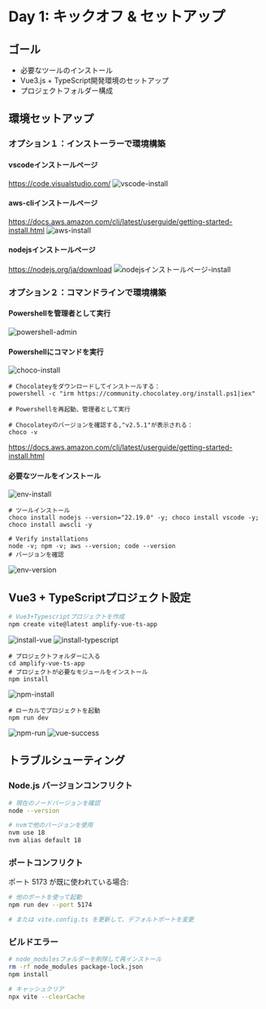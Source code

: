 # Day 1: キックオフ & セットアップ

## ゴール
- 必要なツールのインストール
- Vue3.js + TypeScript開発環境のセットアップ
- プロジェクトフォルダー構成


## 環境セットアップ

### オプション１：インストーラーで環境構築
#### vscodeインストールページ
https://code.visualstudio.com/
![vscode-install](../images/screenshots/d1-install-vscode.png)

#### aws-cliインストールページ
https://docs.aws.amazon.com/cli/latest/userguide/getting-started-install.html
![aws-install](../images/screenshots/d1-install-aws-cli.png)

#### nodejsインストールページ
https://nodejs.org/ja/download
![nodejsインストールページ-install](../images/screenshots/d1-install-nodejs.png)

### オプション２：コマンドラインで環境構築
#### Powershellを管理者として実行
![powershell-admin](../images/screenshots/d1-powershell-admin.png)

#### Powershellにコマンドを実行
![choco-install](../images/screenshots/d1-install-choco.png)
```
# Chocolateyをダウンロードしてインストールする：
powershell -c "irm https://community.chocolatey.org/install.ps1|iex"

# Powershellを再起動、管理者として実行

# Chocolateyのバージョンを確認する,"v2.5.1"が表示される：
choco -v 
```

https://docs.aws.amazon.com/cli/latest/userguide/getting-started-install.html

#### 必要なツールをインストール
![env-install](../images/screenshots/d1-install-env.png)
```
# ツールインストール
choco install nodejs --version="22.19.0" -y; choco install vscode -y; choco install awscli -y

# Verify installations
node -v; npm -v; aws --version; code --version
# バージョンを確認
```
![env-version](../images/screenshots/d1-env-version.png)

## Vue3 + TypeScriptプロジェクト設定

```bash
# Vue3+Typescriptプロジェクトを作成
npm create vite@latest amplify-vue-ts-app
```
![install-vue](../images/screenshots/d1-install-vue.png)
![install-typescript](../images/screenshots/d1-install-Typescript.png)

```
# プロジェクトフォルダーに入る
cd amplify-vue-ts-app
# プロジェクトが必要なモジュールをインストール
npm install
```
![npm-install](../images/screenshots/d1-npm-install-real.png)

```
# ローカルでプロジェクトを起動
npm run dev
```

![npm-run](../images/screenshots/d1-npm-run.png)
![vue-success](../images/screenshots/d1-vue-success.png)

## トラブルシューティング

### Node.js バージョンコンフリクト
```bash
# 現在のノードバージョンを確認
node --version

# nvmで他のバージョンを使用
nvm use 18
nvm alias default 18
```

### ポートコンフリクト

ポート 5173 が既に使われている場合:
```bash
# 他のポートを使って起動
npm run dev --port 5174

# または vite.config.ts を更新して、デフォルトポートを変更
```

### ビルドエラー

```bash
# node_modulesフォルダーを削除して再インストール
rm -rf node_modules package-lock.json
npm install

# キャッシュクリア
npx vite --clearCache
```